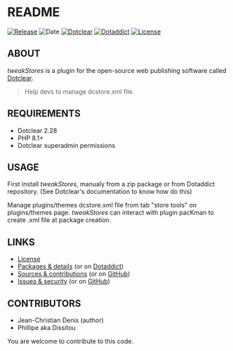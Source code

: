 # README

[![Release](https://img.shields.io/badge/release-1.0-a2cbe9.svg)](https://git.dotclear.watch/JcDenis/tweakStores/releases)
![Date](https://img.shields.io/badge/date-2023.08.15-c44d58.svg)
[![Dotclear](https://img.shields.io/badge/dotclear-v2.27-137bbb.svg)](https://fr.dotclear.org/download)
[![Dotaddict](https://img.shields.io/badge/dotaddict-official-9ac123.svg)](https://plugins.dotaddict.org/dc2/details/tweakStores)
[![License](https://img.shields.io/badge/license-GPL--2.0-ececec.svg)](https://git.dotclear.watch/JcDenis/tweakStores/src/branch/master/LICENSE)

## ABOUT

_tweakStores_ is a plugin for the open-source web publishing software called [Dotclear](https://www.dotclear.org).

> Help devs to manage dcstore.xml file.

## REQUIREMENTS

* Dotclear 2.28
* PHP 8.1+
* Dotclear superadmin permissions

## USAGE

First install _tweakStores_, manualy from a zip package or from 
Dotaddict repository. (See Dotclear's documentation to know how do this)

Manage plugins/themes dcstore.xml file from tab "store tools" on plugins/themes page.
_tweakStores_ can interact with plugin pacKman to create .xml file at
package creation.

## LINKS

* [License](https://git.dotclear.watch/JcDenis/tweakStores/src/branch/master/LICENSE)
* [Packages & details](https://git.dotclear.watch/JcDenis/tweakStores/releases) (or on [Dotaddict](https://plugins.dotaddict.org/dc2/details/tweakStores))
* [Sources & contributions](https://git.dotclear.watch/JcDenis/tweakStores) (or on [GitHub](https://github.com/JcDenis/tweakStores))
* [Issues & security](https://git.dotclear.watch/JcDenis/tweakStores/issues) (or on [GitHub](https://github.com/JcDenis/tweakStores/issues))

## CONTRIBUTORS

* Jean-Christian Denis (author)
* Phillipe aka Dissitou

You are welcome to contribute to this code.
